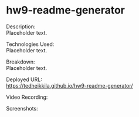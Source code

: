 # hw9-readme-generator

Description:
<br>
Placeholder text.
<br>

Technologies Used:
<br>
Placeholder text.
<br>

Breakdown:
<br>
Placeholder text.
<br>

Deployed URL:
<br>
https://tedheikkila.github.io/hw9-readme-generator/
<br>

Video Recording:
<br>

Screenshots:
<br>